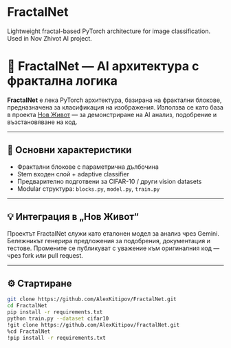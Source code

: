 # FractalNet
Lightweight fractal-based PyTorch architecture for image classification. Used in Nov Zhivot AI project.
# 🧠 FractalNet — AI архитектура с фрактална логика

**FractalNet** е лека PyTorch архитектура, базирана на фрактални блокове, предназначена за класификация на изображения. Използва се като база в проекта [Нов Живот](https://github.com/AlexKitipov/nov-jivot-lab) — за демонстриране на AI анализ, подобрение и възстановяване на код.

---

## 🔹 Основни характеристики
- Фрактални блокове с параметрична дълбочина
- Stem входен слой + adaptive classifier
- Предварително подготвени за CIFAR-10 / други vision datasets
- Modular структура: `blocks.py`, `model.py`, `train.py`

---

## 💡 Интеграция в „Нов Живот“
Проектът FractalNet служи като еталонен модел за анализ чрез Gemini. Бележникът генерира предложения за подобрения, документация и тестове. Промените се публикуват с уважение към оригиналния код — чрез fork или pull request.

---

## ⚙️ Стартиране

```bash
git clone https://github.com/AlexKitipov/FractalNet.git
cd FractalNet
pip install -r requirements.txt
python train.py --dataset cifar10
!git clone https://github.com/AlexKitipov/FractalNet.git
%cd FractalNet
!pip install -r requirements.txt
